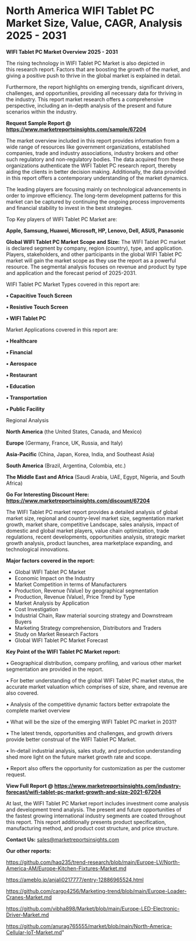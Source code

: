 # North America WIFI Tablet PC Market Size, Value, CAGR, Analysis 2025 - 2031

<Strong> WIFI Tablet PC Market Overview 2025 - 2031</strong>

The rising technology in WIFI Tablet PC Market is also depicted in this research report. Factors that are boosting the growth of the market, and giving a positive push to thrive in the global market is explained in detail.

Furthermore, the report highlights on emerging trends, significant drivers, challenges, and opportunities, providing all necessary data for thriving in the industry. This report market research offers a comprehensive perspective, including an in-depth analysis of the present and future scenarios within the industry.

<strong>Request Sample Report @ <a href=https://www.marketreportsinsights.com/sample/67204>https://www.marketreportsinsights.com/sample/67204</a></strong>

The market overview included in this report provides information from a wide range of resources like government organizations, established companies, trade and industry associations, industry brokers and other such regulatory and non-regulatory bodies. The data acquired from these organizations authenticate the WIFI Tablet PC research report, thereby aiding the clients in better decision making. Additionally, the data provided in this report offers a contemporary understanding of the market dynamics.

The leading players are focusing mainly on technological advancements in order to improve efficiency. The long-term development patterns for this market can be captured by continuing the ongoing process improvements and financial stability to invest in the best strategies.

Top Key players of WIFI Tablet PC Market are:

<strong>Apple, Samsung, Huawei, Microsoft, HP, Lenovo, Dell, ASUS, Panasonic</strong>

<strong><b>Global WIFI Tablet PC Market Scope and Size:</b></strong>
The WIFI Tablet PC market is declared segment by company, region (country), type, and application. Players, stakeholders, and other participants in the global WIFI Tablet PC market will gain the market scope as they use the report as a powerful resource. The segmental analysis focuses on revenue and product by type and application and the forecast period of 2025-2031.

WIFI Tablet PC Market Types covered in this report are:

<strong>• Capacitive Touch Screen

• Resistive Touch Screen

• WIFI Tablet PC</strong>

Market Applications covered in this report are:

<strong>• Healthcare

• Financial

• Aerospace

• Restaurant

• Education

• Transportation

• Public Facility</strong> 

Regional Analysis

<strong>North America</strong> (the United States, Canada, and Mexico)

<strong>Europe</strong> (Germany, France, UK, Russia, and Italy)

<strong>Asia-Pacific</strong> (China, Japan, Korea, India, and Southeast Asia)

<strong>South America</strong> (Brazil, Argentina, Colombia, etc.)

<strong>The Middle East and Africa</strong> (Saudi Arabia, UAE, Egypt, Nigeria, and South Africa)

<strong>Go For Interesting Discount Here: <a href=https://www.marketreportsinsights.com/discount/67204>https://www.marketreportsinsights.com/discount/67204</a></strong>

The WIFI Tablet PC market report provides a detailed analysis of global market size, regional and country-level market size, segmentation market growth, market share, competitive Landscape, sales analysis, impact of domestic and global market players, value chain optimization, trade regulations, recent developments, opportunities analysis, strategic market growth analysis, product launches, area marketplace expanding, and technological innovations.

<strong><b>Major factors covered in the report:</b></strong>
<ul>
  <li>Global WIFI Tablet PC Market </li>
  <li>Economic Impact on the Industry</li>
  <li>Market Competition in terms of Manufacturers</li>
  <li>Production, Revenue (Value) by geographical segmentation</li>
  <li>Production, Revenue (Value), Price Trend by Type</li>
  <li>Market Analysis by Application</li>
  <li>Cost Investigation</li>
  <li>Industrial Chain, Raw material sourcing strategy and Downstream Buyers</li>
  <li>Marketing Strategy comprehension, Distributors and Traders</li>
  <li>Study on Market Research Factors</li>
  <li>Global WIFI Tablet PC Market Forecast</li>
</ul>

<strong><b>Key Point of the WIFI Tablet PC Market report:</b></strong>

• Geographical distribution, company profiling, and various other market segmentation are provided in the report.

• For better understanding of the global WIFI Tablet PC market status, the accurate market valuation which comprises of size, share, and revenue are also covered.

• Analysis of the competitive dynamic factors better extrapolate the complete market overview

• What will be the size of the emerging WIFI Tablet PC market in 2031?

• The latest trends, opportunities and challenges, and growth drivers provide better construal of the WIFI Tablet PC Market.

• In-detail industrial analysis, sales study, and production understanding shed more light on the future market growth rate and scope.

• Report also offers the opportunity for customization as per the customer request.

<strong><b>View Full Report @ <a href=https://www.marketreportsinsights.com/industry-forecast/wifi-tablet-pc-market-growth-and-size-2021-67204>https://www.marketreportsinsights.com/industry-forecast/wifi-tablet-pc-market-growth-and-size-2021-67204</a></b></strong>


At last, the WIFI Tablet PC Market report includes investment come analysis and development trend analysis. The present and future opportunities of the fastest growing international industry segments are coated throughout this report. This report additionally presents product specification, manufacturing method, and product cost structure, and price structure.

<strong>Contact Us:</strong>
sales@marketreportsinsights.com

<strong>Our other reports:</strong>

<a href=https://github.com/haq235/trend-research/blob/main/Europe-LV/North-America-AM/Europe-Kitchen-Fixtures-Market.md>https://github.com/haq235/trend-research/blob/main/Europe-LV/North-America-AM/Europe-Kitchen-Fixtures-Market.md</a>

<a href=https://ameblo.jp/anjali0217777/entry-12886965524.html>https://ameblo.jp/anjali0217777/entry-12886965524.html</a>

<a href=https://github.com/cargo4256/Marketing-trend/blob/main/Europe-Loader-Cranes-Market.md>https://github.com/cargo4256/Marketing-trend/blob/main/Europe-Loader-Cranes-Market.md</a>

<a href=https://github.com/vibha898/Market/blob/main/Europe-LED-Electronic-Driver-Market.md>https://github.com/vibha898/Market/blob/main/Europe-LED-Electronic-Driver-Market.md</a>

<a href=https://github.com/anurag765555/market/blob/main/North-America-Cellular-IoT-Market.md>https://github.com/anurag765555/market/blob/main/North-America-Cellular-IoT-Market.md</a>"
